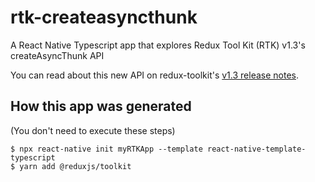 # rtk-createasyncthunk
A React Native Typescript app that explores Redux Tool Kit (RTK) v1.3's createAsyncThunk API

You can read about this new API on redux-toolkit's [v1.3 release notes](https://github.com/reduxjs/redux-toolkit/releases/tag/v1.3.0).


## How this app was generated

(You don't need to execute these steps)

```
$ npx react-native init myRTKApp --template react-native-template-typescript
$ yarn add @reduxjs/toolkit
```